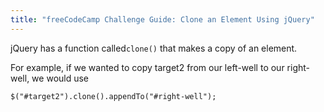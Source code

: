 ```yaml
---
title: "freeCodeCamp Challenge Guide: Clone an Element Using jQuery"
---
```


jQuery has a function called`clone()` that makes a copy of an element.

For example, if we wanted to copy target2 from our left-well to our right-well, we would use

    $("#target2").clone().appendTo("#right-well");
